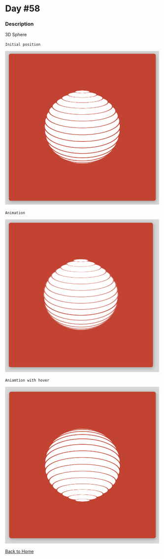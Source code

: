 # Day #58

### Description

3D Sphere

`Initial position`

<img src='./assets/image-final-1.png' width=500>

`Animation`

<img src='./assets/image-final-2.png' width=500>

`Aniamtion with hover`

<img src='./assets/image-final-3.png' width=500>


[Back to Home](..)

